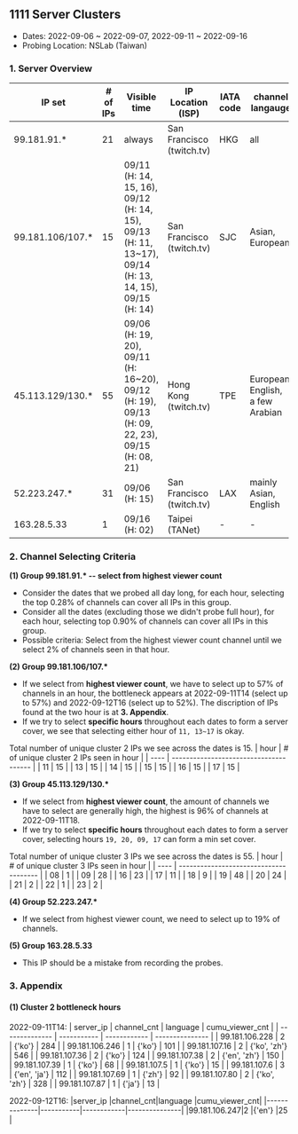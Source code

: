 ## 1111 Server Clusters
- Dates: 2022-09-06 ~ 2022-09-07, 2022-09-11 ~ 2022-09-16
- Probing Location: NSLab (Taiwan)

### 1. Server Overview
| IP set            | # of IPs | Visible time  | IP Location (ISP)  | IATA code | channel langauge | # of unique channels |
| ----------------- | -------- | ------------- | ------------------ | --------- | ---------------- | -------------------- |
| 99.181.91.*       | 21       | always        | San Francisco <br>(twitch.tv)  | HKG | all        | 743175       |
| 99.181.106/107.*  | 15       | 09/11 (H: 14, 15, 16), <br>09/12 (H: 14, 15), <br>09/13 (H: 11, 13~17), <br>09/14 (H: 13, 14, 15), <br>09/15 (H: 14)| San Francisco <br>(twitch.tv)  | SJC | Asian, European | 91602 |
| 45.113.129/130.*  | 55       | 09/06 (H: 19, 20), <br>09/11 (H: 16~20), <br>09/12 (H: 19), <br>09/13 (H: 09, 22, 23), <br>09/15 (H: 08, 21)| Hong Kong <br>(twitch.tv) | TPE | European, English, <br>a few Arabian | 651 |
| 52.223.247.*      | 31       | 09/06 (H: 15) | San Francisco <br>(twitch.tv) | LAX | mainly Asian, English | 137          |
| 163.28.5.33       | 1        | 09/16 (H: 02) | Taipei <br>(TANet)  | - | - | 1   |

### 2. Channel Selecting Criteria
__(1) Group 99.181.91.\* -- select from highest viewer count__   
  - Consider the dates that we probed all day long, for each hour, selecting the top 0.28% of channels can cover all IPs in this group.  
  - Consider all the dates (excluding those we didn't probe full hour), for each hour, selecting top 0.90% of channels can cover all IPs in this group.
  - Possible criteria: Select from the highest viewer count channel until we select 2% of channels seen in that hour.

__(2) Group 99.181.106/107.*__ 
  - If we select from __highest viewer count__, we have to select up to 57% of channels in an hour, the bottleneck appears at 2022-09-11T14 (select up to 57%) and 2022-09-12T16 (select up to 52%). The discription of IPs found at the two hour is at __3. Appendix__.  
  - If we try to select __specific hours__ throughout each dates to form a server cover, we see that selecting either hour of `11, 13~17` is okay.  
  
  Total number of unique cluster 2 IPs we see across the dates is 15.
  | hour | # of unique cluster 2 IPs seen in hour |
  | ---- | -------------------------------------- |
  | 11 | 15 | 
  | 13 | 15 | 
  | 14 | 15 |
  | 15 | 15 | 
  | 16 | 15 |
  | 17 | 15 |

__(3) Group 45.113.129/130.*__ 
  - If we select from __highest viewer count__, the amount of channels we have to select are generally high, the highest is 96% of channels at 2022-09-11T18.
  - If we try to select __specific hours__ throughout each dates to form a server cover, selecting hours `19, 20, 09, 17` can form a min set cover.  

  Total number of unique cluster 3 IPs we see across the dates is 55.
  | hour | # of unique cluster 3 IPs seen in hour |
  | ---- | -------------------------------------- |
  | 08 |  1 |
  | 09 | 28 |
  | 16 | 23 |
  | 17 | 11 |
  | 18 |  9 |
  | 19 | 48 |
  | 20 | 24 |
  | 21 |  2 |
  | 22 |  1 |
  | 23 |  2 |
  
__(4) Group 52.223.247.*__ 
  - If we select from highest viewer count, we need to select up to 19% of channels.

__(5) Group 163.28.5.33__ 
  - This IP should be a mistake from recording the probes.


### 3. Appendix
#### (1) Cluster 2 bottleneck hours
2022-09-11T14:
| server_ip      | channel_cnt | language     | cumu_viewer_cnt |
| -------------- | ----------- | ------------ | --------------- |
| 99.181.106.228 | 2           | {'ko'}       | 284            |
| 99.181.106.246 | 1           | {'ko'}       | 101            |
| 99.181.107.16  | 2           | {'ko', 'zh'} | 546            |
| 99.181.107.36  | 2           | {'ko'}       | 124            |
| 99.181.107.38  | 2           | {'en', 'zh'} | 150            |
| 99.181.107.39  | 1           | {'ko'}       | 68             |
| 99.181.107.5   | 1           | {'ko'}       | 15             |
| 99.181.107.6   | 3           | {'en', 'ja'} | 112            |
| 99.181.107.69  | 1           | {'zh'}       | 92             |
| 99.181.107.80  | 2           | {'ko', 'zh'} | 328            |
| 99.181.107.87  | 1           | {'ja'}       | 13             |

2022-09-12T16:
|server_ip     |channel_cnt|language    |cumu_viewer_cnt|
|--------------|-----------|------------|---------------|
|99.181.106.247|2          |{'en'}      |25             |
